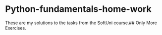 # Python-fundamentals-home-work
Тhese are my solutions to the tasks from the SoftUni course.##
Only More Exercises.
